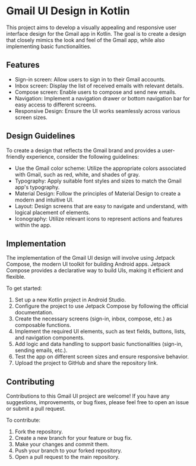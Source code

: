 # Gmail UI Design in Kotlin

This project aims to develop a visually appealing and responsive user interface design for the Gmail app in Kotlin. The goal is to create a design that closely mimics the look and feel of the Gmail app, while also implementing basic functionalities.

## Features

- Sign-in screen: Allow users to sign in to their Gmail accounts.
- Inbox screen: Display the list of received emails with relevant details.
- Compose screen: Enable users to compose and send new emails.
- Navigation: Implement a navigation drawer or bottom navigation bar for easy access to different screens.
- Responsive Design: Ensure the UI works seamlessly across various screen sizes.

## Design Guidelines

To create a design that reflects the Gmail brand and provides a user-friendly experience, consider the following guidelines:

- Use the Gmail color scheme: Utilize the appropriate colors associated with Gmail, such as red, white, and shades of gray.
- Typography: Apply suitable font styles and sizes to match the Gmail app's typography.
- Material Design: Follow the principles of Material Design to create a modern and intuitive UI.
- Layout: Design screens that are easy to navigate and understand, with logical placement of elements.
- Iconography: Utilize relevant icons to represent actions and features within the app.

## Implementation

The implementation of the Gmail UI design will involve using Jetpack Compose, the modern UI toolkit for building Android apps. Jetpack Compose provides a declarative way to build UIs, making it efficient and flexible.

To get started:

1. Set up a new Kotlin project in Android Studio.
2. Configure the project to use Jetpack Compose by following the official documentation.
3. Create the necessary screens (sign-in, inbox, compose, etc.) as composable functions.
4. Implement the required UI elements, such as text fields, buttons, lists, and navigation components.
5. Add logic and data handling to support basic functionalities (sign-in, sending emails, etc.).
6. Test the app on different screen sizes and ensure responsive behavior.
7. Upload the project to GitHub and share the repository link.

## Contributing

Contributions to this Gmail UI project are welcome! If you have any suggestions, improvements, or bug fixes, please feel free to open an issue or submit a pull request.

To contribute:

1. Fork the repository.
2. Create a new branch for your feature or bug fix.
3. Make your changes and commit them.
4. Push your branch to your forked repository.
5. Open a pull request to the main repository.
